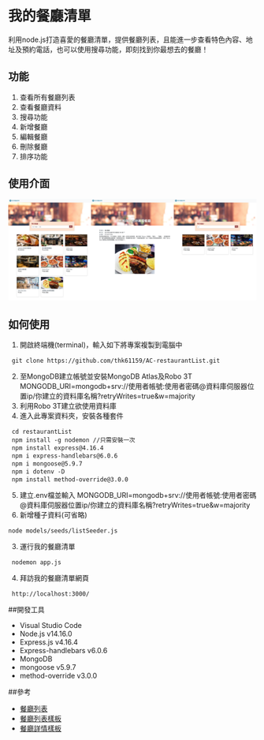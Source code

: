# 我的餐廳清單
利用node.js打造喜愛的餐廳清單，提供餐廳列表，且能進一步查看特色內容、地址及預約電話，也可以使用搜尋功能，即刻找到你最想去的餐廳！

## 功能
1. 查看所有餐廳列表
2. 查看餐廳資料
3. 搜尋功能
4. 新增餐廳
5. 編輯餐廳
6. 刪除餐廳
7. 排序功能

## 使用介面
![alt 使用介面圖示](https://raw.githubusercontent.com/thk61159/AC-restaurantList/master/2-3%20A1%E9%A4%90%E5%BB%B3.png "我的餐廳清單使用介面")

## 如何使用
1. 開啟終端機(terminal)，輸入如下將專案複製到電腦中
```shell
 git clone https://github.com/thk61159/AC-restaurantList.git
```
2. 至MongoDB建立帳號並安裝MongoDB Atlas及Robo 3T
MONGODB_URI=mongodb+srv://使用者帳號:使用者密碼@資料庫伺服器位置ip/你建立的資料庫名稱?retryWrites=true&w=majority
3. 利用Robo 3T建立欲使用資料庫
4. 進入此專案資料夾，安裝各種套件
```shell
 cd restaurantList
 npm install -g nodemon //只需安裝一次
 npm install express@4.16.4
 npm i express-handlebars@6.0.6
 npm i mongoose@5.9.7
 npm i dotenv -D
 npm install method-override@3.0.0
```
5. 建立.env檔並輸入
MONGODB_URI=mongodb+srv://使用者帳號:使用者密碼@資料庫伺服器位置ip/你建立的資料庫名稱?retryWrites=true&w=majority
6. 新增種子資料(可省略)
```shell
node models/seeds/listSeeder.js
```
3. 運行我的餐廳清單
```shell
 nodemon app.js
```
4. 拜訪我的餐廳清單網頁
```shell
 http://localhost:3000/
```

##開發工具
* Visual Studio Code 
* Node.js v14.16.0
* Express.js v4.16.4
* Express-handlebars v6.0.6
* MongoDB
* mongoose v5.9.7
* method-override v3.0.0

##參考
* [餐廳列表](https://drive.google.com/open?id=1W-BD9-c8zJRYCwAD8yhqQdLwcUdN8GZi)
* [餐廳列表樣板](https://codepen.io/alpha-camp/pen/yrLbrZ)
* [餐廳詳情樣板](https://codepen.io/alpha-camp/pen/JVjNgG)
